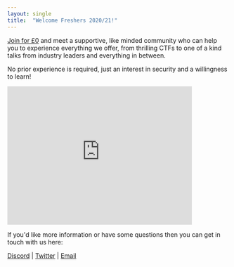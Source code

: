```yaml
---
layout: single
title:  "Welcome Freshers 2020/21!"
---
```

[Join for £0](https://www.liverpoolguild.org/groups/cyber-security) and meet a supportive, like minded community who can help you to experience everything we offer, from thrilling CTFs to one of a kind talks from industry leaders and everything in between.

No prior experience is required, just an interest in security and a willingness to learn!

<iframe width="420" height="315" src="https://www.youtube.com/watch?v=-y-KrnqMJb8" frameborder="0" allowfullscreen></iframe>


If you'd like more information or have some questions then you can get in touch with us here:

[Discord](https://cybersoc.cf/discord) |
[Twitter](https://twitter.com/CyberSocUoL) |
[Email](mailto:cybersecurity@society.liverpoolguild.org)
